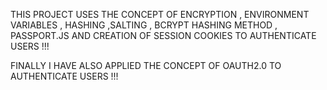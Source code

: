 THIS PROJECT USES THE CONCEPT OF ENCRYPTION , ENVIRONMENT VARIABLES , HASHING ,SALTING , BCRYPT HASHING METHOD , PASSPORT.JS 
AND CREATION OF SESSION COOKIES TO AUTHENTICATE USERS !!!

FINALLY I HAVE ALSO APPLIED THE CONCEPT OF OAUTH2.0 TO AUTHENTICATE USERS !!!

